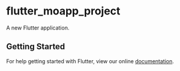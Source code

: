 # flutter_moapp_project

A new Flutter application.

## Getting Started

For help getting started with Flutter, view our online
[documentation](https://flutter.io/).
